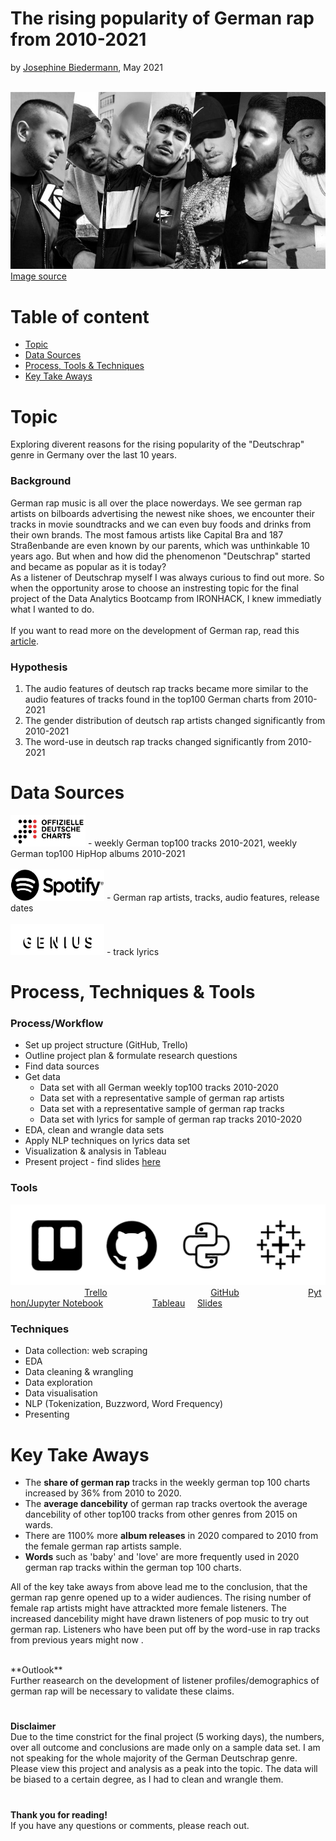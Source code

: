 # The rising popularity of German rap from 2010-2021
by [Josephine Biedermann](https://github.com/JosephineBiedermann), May 2021

<br/>![DR_artists_title_image](https://github.com/JosephineBiedermann/FinalProject/blob/main/images/DR_artists_title_image.jpg?raw=true)
<br/>[Image source](https://hiphop.de/magazin/hintergrund/21-alben-auf-deutschrap-2019-wartet-317649)

# Table of content

- [Topic](https://github.com/JosephineBiedermann/FinalProject#topic)
- [Data Sources](https://github.com/JosephineBiedermann/FinalProject#data-sources)
- [Process, Tools & Techniques](https://github.com/JosephineBiedermann/FinalProject#process-tools--techniques)
- [Key Take Aways](https://github.com/JosephineBiedermann/FinalProject#key-take-aways)

# Topic
Exploring diverent reasons for the rising popularity of the "Deutschrap" genre in Germany over the last 10 years.

### Background

German rap music is all over the place nowerdays. We see german rap artists on bilboards advertising the newest nike shoes, we encounter their tracks in movie soundtracks and we can even buy foods and drinks from their own brands. The most famous artists like Capital Bra and 187 Straßenbande are even known by our parents, which was unthinkable 10 years ago. But when and how did the phenomenon "Deutschrap" started and became as popular as it is today? 
<br/>As a listener of Deutschrap myself I was always curious to find out more. So when the opportunity arose to choose an instresting topic for the final project of the Data Analytics Bootcamp from IRONHACK, I knew immediatly what I wanted to do.
<br/>
<br/>If you want to read more on the development of German rap, read this [article](https://www.medienradar.de/hintergrundwissen/artikel/deutscher-rap-von-den-urspruengen-bis-heute).

### Hypothesis
1. The audio features of deutsch rap tracks became more similar to the audio features of tracks found in the top100 German charts from 2010-2021
2. The gender distribution of deutsch rap artists changed significantly from 2010-2021
3. The word-use in deutsch rap tracks changed significantly from 2010-2021
   
# Data Sources
[<img src="https://github.com/JosephineBiedermann/FinalProject/blob/main/images/bvmi-offizielle-charts_logo.jpg" alt="" width="120" height="50" />](https://www.offiziellecharts.de/charts/single/for-date-1617971799000) - weekly German top100 tracks 2010-2021, weekly German top100 HipHop albums 2010-2021
<br/><br/> [<img src="https://github.com/JosephineBiedermann/FinalProject/blob/main/images/spotify_logo_1.png" alt="" width="150" height="50" />](https://www.spotify.com/de/home/) - German rap artists, tracks, audio features, release dates
<br/><br/> [<img src="https://github.com/JosephineBiedermann/FinalProject/blob/main/images/genius_logo_1.png" alt="" width="150" height="50" />](https://genius.com) - track lyrics

# Process, Techniques & Tools

### Process/Workflow
- Set up project structure (GitHub, Trello)
- Outline project plan & formulate research questions
- Find data sources
- Get data
   - Data set with all German weekly top100 tracks 2010-2020
   - Data set with a representative sample of german rap artists
   - Data set with a representative sample of german rap tracks
   - Data set with lyrics for sample of german rap tracks 2010-2020
- EDA, clean and wrangle data sets
- Apply NLP techniques on lyrics data set
- Visualization & analysis in Tableau
- Present project - find slides [here](https://slides.com/josephinebiedermann/deck-8dbfaa/edit)
  
### Tools
![tools](https://github.com/JosephineBiedermann/FinalProject/blob/main/images/tools.png?raw=true)
&nbsp;&nbsp;&nbsp;&nbsp;&nbsp;&nbsp;&nbsp;&nbsp;&nbsp;&nbsp;&nbsp;&nbsp;&nbsp;&nbsp;&nbsp;&nbsp;&nbsp;&nbsp;&nbsp;&nbsp;&nbsp;&nbsp;&nbsp;&nbsp;&nbsp;&nbsp;&nbsp;&nbsp;&nbsp;&nbsp;[Trello](https://trello.com/b/tW9WjSbh/final-project)&nbsp;&nbsp;&nbsp;&nbsp;&nbsp;&nbsp;&nbsp;&nbsp;&nbsp;&nbsp;&nbsp;&nbsp;&nbsp;&nbsp;&nbsp;&nbsp;&nbsp;&nbsp;&nbsp;&nbsp;&nbsp;&nbsp;&nbsp;&nbsp;&nbsp;&nbsp;&nbsp;&nbsp;&nbsp;&nbsp;&nbsp;&nbsp;&nbsp;&nbsp;&nbsp;&nbsp;&nbsp;&nbsp;&nbsp;&nbsp;&nbsp;&nbsp;[GitHub](https://github.com/JosephineBiedermann/FinalProject)&nbsp;&nbsp;&nbsp;&nbsp;&nbsp;&nbsp;&nbsp;&nbsp;&nbsp;&nbsp;&nbsp;&nbsp;&nbsp;&nbsp;&nbsp;&nbsp;&nbsp;&nbsp;&nbsp;&nbsp;&nbsp;&nbsp;&nbsp;&nbsp;&nbsp;&nbsp;&nbsp;&nbsp;[Python/Jupyter Notebook](https://github.com/JosephineBiedermann/FinalProject/tree/main/code)&nbsp;&nbsp;&nbsp;&nbsp;&nbsp;&nbsp;&nbsp;&nbsp;&nbsp;&nbsp;&nbsp;&nbsp;&nbsp;&nbsp;&nbsp;&nbsp;&nbsp;&nbsp;&nbsp;&nbsp;[Tableau](https://github.com/JosephineBiedermann/FinalProject/tree/main/visualization)&nbsp;&nbsp;&nbsp;&nbsp;&nbsp;[Slides](https://slides.com/josephinebiedermann/deck-8dbfaa/edit)

### Techniques
- Data collection: web scraping
- EDA
- Data cleaning & wrangling
- Data exploration
- Data visualisation
- NLP (Tokenization, Buzzword, Word Frequency)
- Presenting

# Key Take Aways
- The **share of german rap** tracks in the weekly german top 100 charts increased by 36% from 2010 to 2020.
- The **average dancebility** of german rap tracks overtook the average dancebility of other top100 tracks from other genres from 2015 on wards.
- There are 1100% more **album releases** in 2020 compared to 2010 from the female german rap artists sample.
- **Words** such as 'baby' and 'love' are more frequently used in 2020 german rap tracks within the german top 100 charts.

All of the key take aways from above lead me to the conclusion, that the german rap genre opened up to a wider audiences. The rising number of female rap artists might have attrackted more female listeners. The increased dancebility might have drawn listeners of pop music to try out german rap. Listeners who have been put off by the word-use in rap tracks from previous years might now .

<br/>
**Outlook**
<br/>Further reasearch on the development of listener profiles/demographics of german rap will be necessary to validate these claims.

# 
**Disclaimer**
<br/>Due to the time constrict for the final project (5 working days), the numbers, over all outcome and conclusions are made only on a sample data set. I am not speaking for the whole majority of the German Deutschrap genre. Please view this project and analysis as a peak into the topic. The data will be biased to a certain degree, as I had to clean and wrangle them.
# 

**Thank you for reading!** <br/>
If you have any questions or comments, please reach out.<br/><br/>

